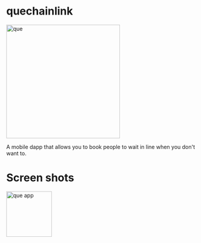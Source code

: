 # quechainlink
<img src="https://user-images.githubusercontent.com/41366455/169011111-f72f8372-cfa0-46ca-bba1-fd12775cd223.png" alt="que" width="300"/>

A mobile dapp that allows you to book people to wait in line when you don't want to.

# Screen shots
<img src="https://user-images.githubusercontent.com/41366455/169011506-a309e468-405b-48b6-b373-215e079b974e.png" alt="que app" width="120"/>
